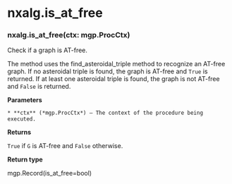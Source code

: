 # nxalg.is_at_free


### nxalg.is_at_free(ctx: mgp.ProcCtx)
Check if a graph is AT-free.

The method uses the find_asteroidal_triple method to recognize
an AT-free graph. If no asteroidal triple is found, the graph is
AT-free and `True` is returned. If at least one asteroidal triple is
found, the graph is not AT-free and `False` is returned.


**Parameters**

    * **ctx** (*mgp.ProcCtx*) – The context of the procedure being executed.



**Returns**

`True` if `G` is AT-free and `False` otherwise.



**Return type**

mgp.Record(is_at_free=bool)
